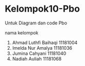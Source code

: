 # Kelompok10-Pbo
Untuk Diagram dan code Pbo

nama kelompok 
1. Ahmad Luthfi Baihaqi 11181004
2. Imelda Nur Amalya 11181036
3. Jumina Cahyani 11181040
4. Nadiah Auliah 11181068
